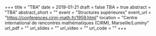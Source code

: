 +++
title = "TBA"
date = 2019-01-21
draft = false
TBA = true
abstract = "TBA"
abstract_short = ""
event = "Structures supérieures"
event_url = "https://conferences.cirm-math.fr/1959.html"
location = "Centre international de rencontres mathématiques (CIRM), Marseille/Luminy"
url_pdf = ""
url_slides = ""
url_video = ""
url_code = ""
+++
